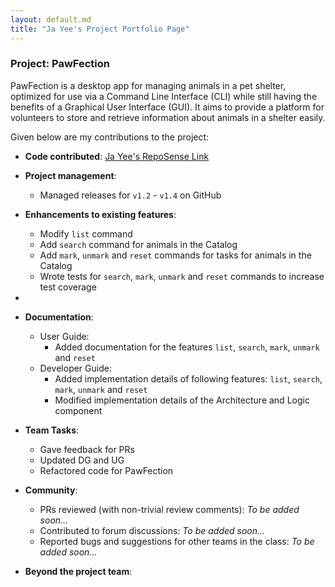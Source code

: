 ```yaml
---
layout: default.md
title: "Ja Yee's Project Portfolio Page"
---
```


### Project: PawFection

PawFection is a desktop app for managing animals in a pet shelter, optimized for use via a Command Line Interface (CLI)
while still having the benefits of a Graphical User Interface (GUI). It aims to provide a platform for volunteers to
store and retrieve information about animals in a shelter easily.

Given below are my contributions to the project:

* **Code contributed**: [Ja Yee's RepoSense Link](https://nus-cs2103-ay2324s1.github.io/tp-dashboard/?search=wjayee&breakdown=true)

* **Project management**:
    * Managed releases for `v1.2` - `v1.4` on GitHub

* **Enhancements to existing features**:
    * Modify `list` command
    * Add `search` command for animals in the Catalog
    * Add `mark`, `unmark` and `reset` commands for tasks for animals in the Catalog
    * Wrote tests for `search`, `mark`, `unmark` and `reset` commands to increase test coverage
*

* **Documentation**:
    * User Guide:
      - Added documentation for the features `list`, `search`, `mark`, `unmark` and `reset`
    * Developer Guide:
      - Added implementation details of following features: `list`, `search`, `mark`, `unmark` and `reset`
      - Modified implementation details of the Architecture and Logic component

* **Team Tasks**:
    * Gave feedback for PRs
    * Updated DG and UG
    * Refactored code for PawFection

* **Community**:
    * PRs reviewed (with non-trivial review comments): *To be added soon...*
    * Contributed to forum discussions: *To be added soon...*
    * Reported bugs and suggestions for other teams in the class: *To be added soon...*

* **Beyond the project team**:
